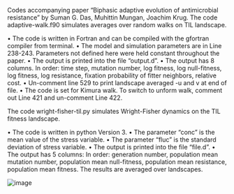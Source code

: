 Codes accompanying paper “Biphasic adaptive evolution of antimicrobial resistance” by Suman G. Das, Muhittin Mungan, Joachim Krug.
The code adaptive-walk.f90 simulates averages over random walks on TIL landscape.

•	The code is written in Fortran and can be compiled with the gfortran compiler from terminal. 
•	The model and simulation parameters are in Line 238-243. Parameters not defined here were held constant throughout the paper.
•	The output is printed into the file “output.d”. 
•	The output has 8 columns. In order: time step, mutation number, log fitness, log null-fitness, log fitness, log resistance, fixation probability of fitter neighbors, relative cost.
•	Un-comment line 529 to print landscape averaged -u and v at end of file. 
•	The code is set for Kimura walk. To switch to unform walk, comment out Line 421 and un-comment Line 422.

The code wright-fisher-til.py simulates Wright-Fisher dynamics on the TIL fitness landscape.


•	The code is written in python Version 3.
•	The parameter “conc” is the mean value of the stress variable.
•	The parameter “fluc” is the standard deviation of stress variable.
•	The output is printed into the file “file.d”. 
•	The output has 5 columns: In order: generation number, population mean mutation number, population mean null-fitness, population mean resistance, population mean fitness. The results are averaged over landscapes. 





![image](https://github.com/user-attachments/assets/1bf314e8-d8ab-40a7-b181-bdc35e7346d6)
